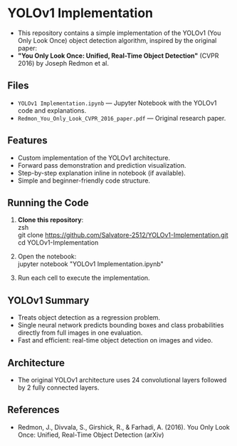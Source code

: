 # YOLOv1 Implementation

- This repository contains a simple implementation of the YOLOv1 (You Only Look Once) object detection algorithm, inspired by the original paper:  
- **"You Only Look Once: Unified, Real-Time Object Detection"** (CVPR 2016) by Joseph Redmon et al.



## Files

- `YOLOv1 Implementation.ipynb` — Jupyter Notebook with the YOLOv1 code and explanations.
- `Redmon_You_Only_Look_CVPR_2016_paper.pdf` — Original research paper.



## Features

- Custom implementation of the YOLOv1 architecture.
- Forward pass demonstration and prediction visualization.
- Step-by-step explanation inline in notebook (if available).
- Simple and beginner-friendly code structure.



## Running the Code

1. **Clone this repository**: <br>
   zsh <br> 
  git clone https://github.com/Salvatore-2512/YOLOv1-Implementation.git <br> 
  cd YOLOv1-Implementation

3. Open the notebook:<br>
   jupyter notebook "YOLOv1 Implementation.ipynb"
   
4. Run each cell to execute the implementation.

## YOLOv1 Summary
- Treats object detection as a regression problem.
- Single neural network predicts bounding boxes and class probabilities directly from full images in one evaluation.
- Fast and efficient: real-time object detection on images and video.

## Architecture
- The original YOLOv1 architecture uses 24 convolutional layers followed by 2 fully connected layers.

 ## References
- Redmon, J., Divvala, S., Girshick, R., & Farhadi, A. (2016).
  You Only Look Once: Unified, Real-Time Object Detection (arXiv)
